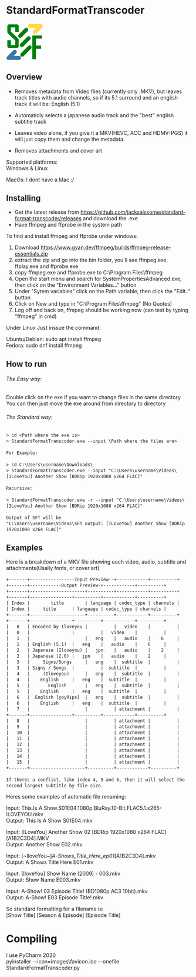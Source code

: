 # StandardFormatTranscoder
<img src="https://github.com/jacksalssome/StandardFormatTranscoder/blob/main/images/SMF.png" alt="SMF logo" width="20%" />
                                                                                                                      
## Overview

* Removes metadata from Video files (currently only .MKV), but leaves track titles with audio channels, so if its 5.1 surround and an english track it will be: English (5.1)

* Automaticly selects a japanese audio track and the "best" english subtitle track

* Leaves video alone, if you give it a MKV(HEVC, ACC and HDMV-PGS) it will just copy them and change the metadata.

* Removes attachments and cover art

Supported platforms:  
Windows & Linux

MacOs: I dont have a Mac :/

## Installing

* Get the latest release from https://github.com/jacksalssome/standard-format-transcoder/releases and download the .exe
* Have ffmpeg and ffprobe in the system path

To find and install ffmpeg and ffprobe under windows:
1) Download https://www.gyan.dev/ffmpeg/builds/ffmpeg-release-essentials.zip
2) extract the zip and go into the bin folder, you'll see ffmpeg.exe, ffplay.exe and ffprobe.exe
3) copy ffmpeg.exe and ffprobe.exe to C:\Program Files\ffmpeg
4) Open the start menu and search for SystemPropertiesAdvanced.exe, then click on the "Environment Variables..." button
5) Under "Sytem variables" click on the Path variable, then click the "Edit.." button
6) Click on New and type in "C:\Program Files\ffmpeg" (No Quotes)
8) Log off and back on, ffmpeg should be working now (can test by typing "ffmpeg" in cmd)

  Under Linux Just inssue the command: 
  
  Ubuntu/Debian: sudo apt install ffmpeg  
  Fedora: sudo dnf install ffmpeg

 ## How to run

###### The Easy way:  

Double click on the exe if you want to change files in the same directory  
You can then just move the exe around from directory to directory

###### The Standard way:

    > cd <Path where the exe is>
    > StandardFormatTranscoder.exe --input \Path where the files are>

    For Example:

    > cd C:\Users\username\Downloads\
    > StandardFormatTranscoder.exe --input "C:\Users\username\Videos\[ILoveYou] Another Show [BDRip 1920x1080 x264 FLAC]"
    
    Recursive:
    
    > StandardFormatTranscoder.exe -r --input "C:\Users\username\Videos\[ILoveYou] Another Show [BDRip 1920x1080 x264 FLAC]"
    
    Output of SFT will be
    "C:\Users\username\Videos\SFT output: [ILoveYou] Another Show [BDRip 1920x1080 x264 FLAC]"


## Examples

Here is a breakdown of a MKV file showing each video, audio, subtitle and attachments(Usally fonts, or cover art)

    +-------+-----------------Input Preview--+------------+----------+     +-------+------------Output Preview-+------------+----------+
    +-------+---------------------+----------+------------+----------+     +-------+----------------+----------+------------+----------+
    | Index |        title        | language | codec_type | channels |     | Index |     title      | language | codec_type | channels |
    +-------+---------------------+----------+------------+----------+     +-------+----------------+----------+------------+----------+
    |   0   | Encoded by Iloveyou |          |   video    |          |     |   0   |                |          |   video    |          |
    |   1   |                     |   eng    |   audio    |    6     |     |   1   | English (5.1)  |   eng    |   audio    |    6     |
    |   2   | Japanese (Iloveyou) |   jpn    |   audio    |    2     |     |   2   | Japanese (2.0) |   jpn    |   audio    |    2     |
    |   3   |     Signs/Songs     |   eng    |  subtitle  |          |     |   3   | Signs / Songs  |          |  subtitle  |          |
    |   4   |     (Iloveyou)      |   eng    |  subtitle  |          |     |   4   |    English     |   eng    |  subtitle  |          |
    |   5   |       English       |   eng    |  subtitle  |          |     |   5   |    English     |   eng    |  subtitle  |          |
    |   6   |  English [yoyRips]  |   eng    |  subtitle  |          |     |   6   |    English     |   eng    |  subtitle  |          |
    |   7   |                     |          | attachment |          |     +-------+----------------+----------+------------+----------+
    |   8   |                     |          | attachment |          |     
    |   9   |                     |          | attachment |          |     
    |   10  |                     |          | attachment |          |     
    |   11  |                     |          | attachment |          |     
    |   12  |                     |          | attachment |          |     
    |   13  |                     |          | attachment |          |     
    |   14  |                     |          | attachment |          |     
    |   15  |                     |          | attachment |          |     
    +-------+---------------------+----------+------------+----------+     
    
    If theres a conflict, like index 4, 5 and 6, then it will select the second largest subtitle by file size.

Heres some examples of automatic file renaming:

Input: This.Is.A.Show.S01E04.1080p.BluRay.10-Bit.FLAC5.1.x265-ILOVEYOU.mkv  
Output: This Is A Show S01E04.mkv

Input: [ILoveYou] Another Show 02 [BDRip 1920x1080 x264 FLAC] [A1B2C3D4].MKV  
Output: Another Show E02.mkv

Input: [\~IloveYou\~]_A_-_Shows_Title_Here_ep01_[A1B2C3D4].mkv  
Output: A Shows Title Here E01.mkv

Input: [IloveYou] Show Name (2009) - 003.mkv  
Output: Show Name E003.mkv

Input: A-Show! 03 Episode Title! (BD1080p AC3 10bit).mkv  
Output: A-Show! E03 Episode Title!.mkv

So standard formatting for a filename is:  
[Show Title] [Season & Episode] [Episode Title]

# Compiling

I use PyCharm 2020  
pyinstaller  --icon=images\favicon.ico --onefile StandardFormatTranscoder.py
